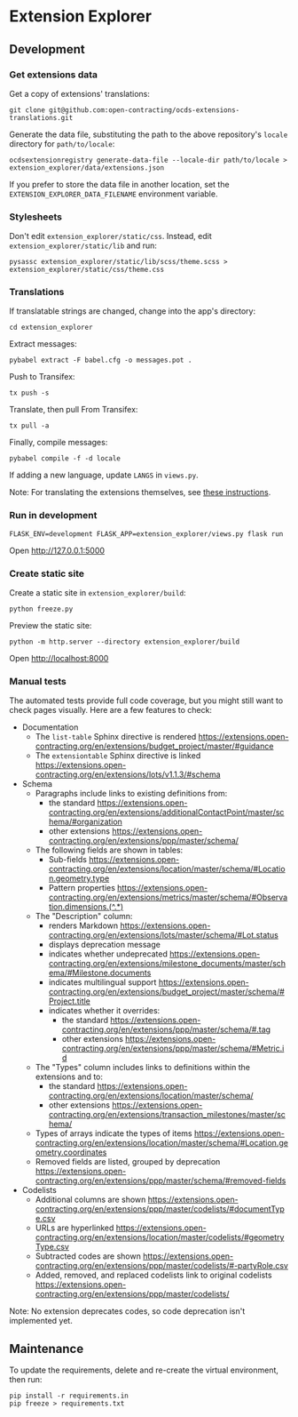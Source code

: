 # Extension Explorer

## Development

### Get extensions data

Get a copy of extensions' translations:

```shell
git clone git@github.com:open-contracting/ocds-extensions-translations.git
```

Generate the data file, substituting the path to the above repository's `locale` directory for `path/to/locale`:

```
ocdsextensionregistry generate-data-file --locale-dir path/to/locale > extension_explorer/data/extensions.json
```

If you prefer to store the data file in another location, set the `EXTENSION_EXPLORER_DATA_FILENAME` environment variable.

### Stylesheets

Don't edit `extension_explorer/static/css`. Instead, edit `extension_explorer/static/lib` and run:

    pysassc extension_explorer/static/lib/scss/theme.scss > extension_explorer/static/css/theme.css

### Translations

If translatable strings are changed, change into the app's directory:

```shell
cd extension_explorer
```

Extract messages:

```shell
pybabel extract -F babel.cfg -o messages.pot .
```

Push to Transifex:

```shell
tx push -s
```

Translate, then pull From Transifex:

```shell
tx pull -a
```

Finally, compile messages:

```shell
pybabel compile -f -d locale
```

If adding a new language, update `LANGS` in `views.py`.

Note: For translating the extensions themselves, see [these instructions](https://ocdsextensionregistry.readthedocs.io/en/latest/translation.html).

### Run in development

```
FLASK_ENV=development FLASK_APP=extension_explorer/views.py flask run
```

Open <http://127.0.0.1:5000>

### Create static site

Create a static site in `extension_explorer/build`:

```shell
python freeze.py
```

Preview the static site:

```shell
python -m http.server --directory extension_explorer/build
```

Open <http://localhost:8000>

### Manual tests

The automated tests provide full code coverage, but you might still want to check pages visually. Here are a few features to check:

* Documentation
  * The `list-table` Sphinx directive is rendered <https://extensions.open-contracting.org/en/extensions/budget_project/master/#guidance>
  * The `extensiontable` Sphinx directive is linked <https://extensions.open-contracting.org/en/extensions/lots/v1.1.3/#schema>
* Schema
  * Paragraphs include links to existing definitions from:
    * the standard <https://extensions.open-contracting.org/en/extensions/additionalContactPoint/master/schema/#organization>
    * other extensions <https://extensions.open-contracting.org/en/extensions/ppp/master/schema/>
  * The following fields are shown in tables:
    * Sub-fields <https://extensions.open-contracting.org/en/extensions/location/master/schema/#Location.geometry.type>
    * Pattern properties <https://extensions.open-contracting.org/en/extensions/metrics/master/schema/#Observation.dimensions.(^.*)>
  * The "Description" column:
    * renders Markdown <https://extensions.open-contracting.org/en/extensions/lots/master/schema/#Lot.status>
    * displays deprecation message
    * indicates whether undeprecated <https://extensions.open-contracting.org/en/extensions/milestone_documents/master/schema/#Milestone.documents>
    * indicates multilingual support <https://extensions.open-contracting.org/en/extensions/budget_project/master/schema/#Project.title>
    * indicates whether it overrides:
      * the standard <https://extensions.open-contracting.org/en/extensions/ppp/master/schema/#.tag>
      * other extensions <https://extensions.open-contracting.org/en/extensions/ppp/master/schema/#Metric.id>
  * The "Types" column includes links to definitions within the extensions and to:
    * the standard <https://extensions.open-contracting.org/en/extensions/location/master/schema/>
    * other extensions <https://extensions.open-contracting.org/en/extensions/transaction_milestones/master/schema/>
  * Types of arrays indicate the types of items <https://extensions.open-contracting.org/en/extensions/location/master/schema/#Location.geometry.coordinates>
  * Removed fields are listed, grouped by deprecation <https://extensions.open-contracting.org/en/extensions/ppp/master/schema/#removed-fields>
* Codelists
  * Additional columns are shown <https://extensions.open-contracting.org/en/extensions/ppp/master/codelists/#documentType.csv>
  * URLs are hyperlinked <https://extensions.open-contracting.org/en/extensions/location/master/codelists/#geometryType.csv>
  * Subtracted codes are shown <https://extensions.open-contracting.org/en/extensions/ppp/master/codelists/#-partyRole.csv>
  * Added, removed, and replaced codelists link to original codelists <https://extensions.open-contracting.org/en/extensions/ppp/master/codelists/>

Note: No extension deprecates codes, so code deprecation isn't implemented yet.

## Maintenance

To update the requirements, delete and re-create the virtual environment, then run:

```shell
pip install -r requirements.in
pip freeze > requirements.txt
```
